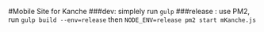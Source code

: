 #Mobile Site for Kanche
###dev: simplely run `gulp`
###release : use PM2,  run `gulp build --env=release` then `NODE_ENV=release pm2 start mKanche.js`
